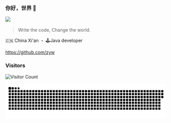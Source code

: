 ### 你好，世界 👋

<!--
**zyw/zyw** is a ✨ _special_ ✨ repository because its `README.md` (this file) appears on your GitHub profile.

Here are some ideas to get you started:

- 🔭 I’m currently working on ...
- 🌱 I’m currently learning ...
- 👯 I’m looking to collaborate on ...
- 🤔 I’m looking for help with ...
- 💬 Ask me about ...
- 📫 How to reach me: ...
- 😄 Pronouns: ...
- ⚡ Fun fact: ...
-->

<img src="https://github-readme-stats.vercel.app/api?username=zyw&show_icons=true&icon_color=805AD5&text_color=718096&bg_color=ffffff&hide_title=true" />

> Write the code, Change the world.

🇨🇳 China Xi'an ・ 🕹Java developer

https://github.com/zyw

### Visitors
![Visitor Count](https://profile-counter.glitch.me/zyw/count.svg)

<picture>
  <source media="(prefers-color-scheme: dark)" srcset="https://raw.githubusercontent.com/zyw/zyw/output/github-contribution-grid-snake-dark.svg">
  <source media="(prefers-color-scheme: light)" srcset="https://raw.githubusercontent.com/zyw/zyw//output/github-contribution-grid-snake.svg">
  <img alt="github contribution grid snake animation" src="https://raw.githubusercontent.com/zyw/zyw/output/github-contribution-grid-snake.svg">
</picture>
